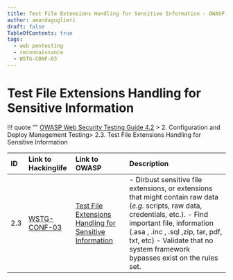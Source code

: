 ```yaml
---
title: Test File Extensions Handling for Sensitive Information - OWASP Web Security Testing Guide 
author: amandaguglieri
draft: false
TableOfContents: true
tags:
  - web pentesting
  - reconnaissance
  - WSTG-CONF-03
---
```




# Test File Extensions Handling for Sensitive Information

!!! quote ""
	[OWASP Web Security Testing Guide 4.2](index.md) > 2. Configuration and Deploy Management Testing> 2.3. Test File Extensions Handling for Sensitive Information

|ID|Link to Hackinglife|Link to OWASP|Description|
|:---|:---|:---|:---|
|2.3|[WSTG-CONF-03](WSTG-CONF-03.md)|[Test File Extensions Handling for Sensitive Information](https://owasp.org/www-project-web-security-testing-guide/latest/4-Web_Application_Security_Testing/02-Configuration_and_Deployment_Management_Testing/03-Test_File_Extensions_Handling_for_Sensitive_Information)|- Dirbust sensitive file extensions, or extensions that might contain raw data (*e.g.* scripts, raw data, credentials, etc.). - Find important file, information (.asa , .inc , .sql ,zip, tar, pdf, txt, etc)  - Validate that no system framework bypasses exist on the rules set.|


